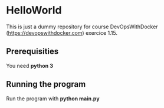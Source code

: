 # HelloWorld

This is just a dummy repository for course DevOpsWithDocker (https://devopswithdocker.com) exercice 1.15.

## Prerequisities
You need **python 3**

## Running the program
Run the program with **python main.py**


